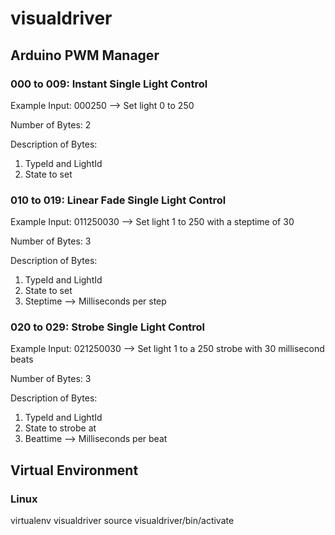 # visualdriver

## Arduino PWM Manager
### 000 to 009: Instant Single Light Control

Example Input: 000250 --> Set light 0 to 250

Number of Bytes: 2

Description of Bytes: 
1.  TypeId and LightId
1.  State to set

### 010 to 019: Linear Fade Single Light Control

Example Input: 011250030 --> Set light 1 to 250 with a steptime of 30

Number of Bytes: 3

Description of Bytes: 
1.  TypeId and LightId
1.  State to set
1.  Steptime --> Milliseconds per step

### 020 to 029: Strobe Single Light Control

Example Input: 021250030 --> Set light 1 to a 250 strobe with 30 millisecond beats

Number of Bytes: 3

Description of Bytes: 
1.  TypeId and LightId
1.  State to strobe at
1.  Beattime --> Milliseconds per beat


## Virtual Environment
### Linux
virtualenv visualdriver
source visualdriver/bin/activate
